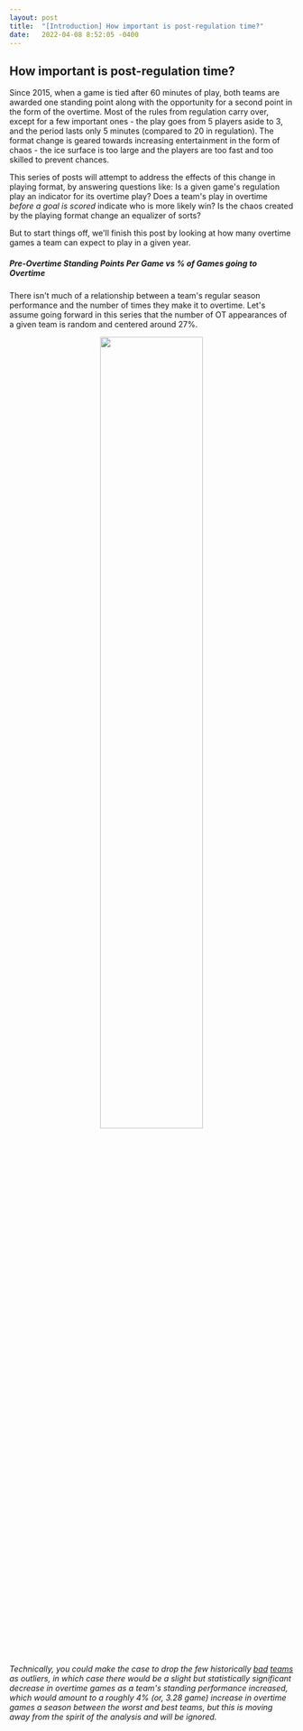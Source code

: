 ```yaml
---
layout: post
title:  "[Introduction] How important is post-regulation time?"
date:   2022-04-08 8:52:05 -0400
---
```

<h2>How important is post-regulation time?</h2>
<p>
Since 2015, when a game is tied after 60 minutes of play, both teams are awarded one standing point along with the opportunity for a second point in the form of the overtime. Most of the rules from regulation carry over, except for a few important ones - the play goes from 5 players aside to 3, and the period lasts only 5 minutes (compared to 20 in regulation). The format change is geared towards increasing entertainment in the form of chaos - the ice surface is too large and the players are too fast and too skilled to prevent chances.
</p>
<p>
This series of posts will attempt to address the effects of this change in playing format, by answering questions like: Is a given game's regulation play an indicator for its overtime play? Does a team's play in overtime <em>before a goal is scored</em> indicate who is more likely win? Is the chaos created by the playing format change an equalizer of sorts? 
</p>
<p>
But to start things off, we'll finish this post by looking at how many overtime games a team can expect to play in a given year.
</p>
<h5>
Pre-Overtime Standing Points Per Game vs % of Games going to Overtime
</h5>
There isn't much of a relationship between a team's regular season performance and the number of times they make it to overtime. Let's assume going forward in this series that the number of OT appearances of a given team is random and centered around 27%.
<p>
<div style="text-align: center"> 
<img src="https://spazznolo.github.io/figs/post-regulation-zero-one.png" width="60%" length="150"/>
</div>
</p>
<p>
<em>
Technically, you could make the case to drop the few historically <a href="https://www.hockey-reference.com/teams/COL/2017.html">bad</a> <a href="https://www.hockey-reference.com/teams/DET/2020.html">teams</a> as outliers, in which case there would be a slight but statistically significant decrease in overtime games as a team's standing performance increased, which would amount to a roughly 4% (or, 3.28 game) increase in overtime games a season between the worst and best teams, but this is moving away from the spirit of the analysis and will be ignored.
</em>
</p>


